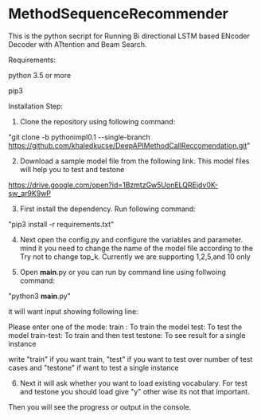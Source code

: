 # MethodSequenceRecommender

This is the python secript for Running Bi directional LSTM based ENcoder Decoder with ATtention and Beam Search.

Requirements:

python 3.5 or more

pip3


Installation Step:

1. Clone the repository using following command: 

"git clone -b pythonimpl0.1 --single-branch https://github.com/khaledkucse/DeepAPIMethodCallReccomendation.git"

2. Download a sample model file from the following link. This model files will help you to test and testone


https://drive.google.com/open?id=1BzmtzGw5UonELQREjdv0K-sw_ar9K9wP

3. First install the dependency. Run following command:

"pip3 install -r requirements.txt"

4. Next open the config.py and configure the variables and parameter.
mind it you need to change the name of the model file according to the 
Try not to change top_k. Currently we are supporting 1,2,5,and 10 only

5. Open __main__.py or you can run by command line using follwoing command:

"python3 __main__.py"

it will want input showing following line:

Please enter one of the mode: 
 train : To train the model 
 test: To test the model 
 train-test: To train and then test 
 testone: To see result for a single instance 
 
 
 write "train" if you want train, "test" if you want to test over number of test cases and "testone" if want to test a single instance
 
 
 6. Next it will ask whether you want to load existing vocabulary. For test and testone you should load give "y" other wise its not that important.
 
 Then you will see the progress or output in the console.
